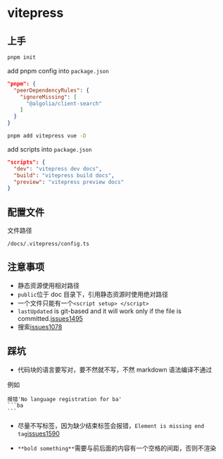 # vitepress

## 上手

```bash
pnpm init
```

add pnpm config into `package.json`

```json
"pnpm": {
  "peerDependencyRules": {
    "ignoreMissing": [
      "@algolia/client-search"
    ]
  }
}
```

```bash
pnpm add vitepress vue -D
```

add scripts into `package.json`

```json
"scripts": {
  "dev": "vitepress dev docs",
  "build": "vitepress build docs",
  "preview": "vitepress preview docs"
}
```

## 配置文件

文件路径

```
/docs/.vitepress/config.ts
```

## 注意事项

- 静态资源使用相对路径
- `public`位于 doc 目录下，引用静态资源时使用绝对路径
- 一个文件只能有一个`<script setup> </script>`
- `lastUpdated` is git-based and it will work only if the file is committed.[issues1495](https://github.com/vuejs/vitepress/issues/1495)
- 搜索[issues1078](https://github.com/vuejs/vitepress/issues/1078)

## 踩坑

- 代码块的语言要写对，要不然就不写，不然 markdown 语法编译不通过

例如

````
报错'No language registration for ba'
```ba
```
````

- 尽量不写标签，因为缺少结束标签会报错，`Element is missing end tag`[issues1590](https://github.com/vuejs/vitepress/issues/1590)

- `**bold something**`需要与前后面的内容有一个空格的间距，否则不渲染
